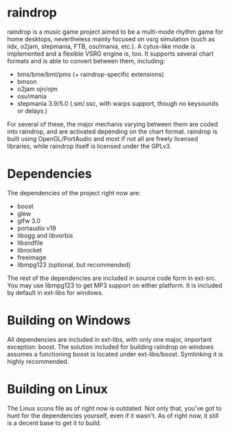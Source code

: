 raindrop
=====

raindrop is a music game project aimed to be a multi-mode rhythm game for home desktops, nevertheless mainly focused on vsrg simulation (such as iidx, o2jam, stepmania, FTB, osu!mania, etc.). 
A cytus-like mode is implemented and a flexible VSRG engine is, too. It supports several chart formats and is able to convert between them, including:

* bms/bme/bml/pms (+ raindrop-specific extensions)
* bmson
* o2jam ojn/ojm
* osu!mania
* stepmania 3.9/5.0 (.sm/.ssc, with warps support, though no keysounds or delays.)

For several of these, the major mechanis varying between them are coded into raindrop, and are activated depending on the chart format.
raindrop is built using OpenGL/PortAudio and most if not all are freely licensed libraries, while raindrop itself is licensed under the GPLv3.

Dependencies
=====
The dependencies of the project right now are:

* boost
* glew
* glfw 3.0
* portaudio v19
* libogg and libvorbis
* libsndfile
* librocket
* freeimage
* libmpg123 (optional, but recommended)

The rest of the dependencies are included in source code form in ext-src.
You may use libmpg123 to get MP3 support on either platform. It is included by default in ext-libs for windows.

Building on Windows
=====
All dependencies are included in ext-libs, with only one major, important exception: boost. 
The solution included for building raindrop on windows assumes a functioning boost is located under ext-libs/boost. 
Symlinking it is highly recommended.

Building on Linux
=====
The Linux scons file as of right now is outdated. 
Not only that, you've got to hunt for the dependencies yourself, even if it wasn't.
As of right now, it still is a decent base to get it to build.